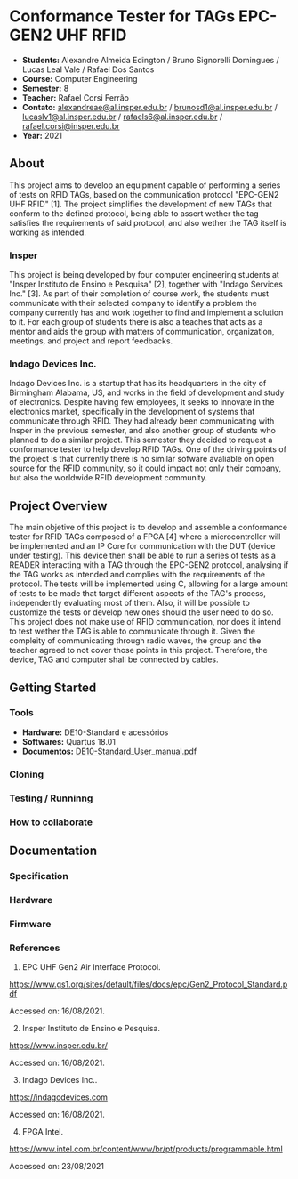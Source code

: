 # Conformance Tester for TAGs EPC-GEN2 UHF RFID

- **Students:** Alexandre Almeida Edington / Bruno Signorelli Domingues / Lucas Leal Vale / Rafael Dos Santos
- **Course:** Computer Engineering
- **Semester:** 8
- **Teacher:** Rafael Corsi Ferrão
- **Contato:** alexandreae@al.insper.edu.br / brunosd1@al.insper.edu.br / lucaslv1@al.insper.edu.br / rafaels6@al.insper.edu.br / rafael.corsi@insper.edu.br
- **Year:** 2021

## About

This project aims to develop an equipment capable of performing a series of tests on RFID TAGs, based on the communication protocol "EPC-GEN2 UHF RFID" [1]. The project simplifies the development of  new TAGs that conform to the defined protocol, being able to assert wether the tag satisfies the requirements of said protocol, and also wether the TAG itself is working as intended.

### Insper

This project is being developed by four computer engineering students at "Insper Instituto de Ensino e Pesquisa" [2], together with "Indago Services Inc." [3]. As part of their completion of course work, the students must communicate with their selected company to identify a problem the company currently has and work together to find and implement a solution to it. For each group of students there is also a teaches that acts as a mentor and aids the group with matters of communication, organization, meetings, and project and report feedbacks.

### Indago Devices Inc.

Indago Devices Inc. is a startup that has its headquarters in the city of Birmingham Alabama, US, and works in the field of development and study of electronics. Despite having few employees, it seeks to innovate in the electronics market, specifically in the development of systems that communicate through RFID. They had already been communicating with Insper in the previous semester, and also another group of students who planned to do a similar project. This semester they decided to request a conformance tester to help develop RFID TAGs. One of the driving points of the project is that currently there is no similar sofware avaliable on open source for the RFID community, so it could impact not only their company, but also the worldwide RFID development community.

## Project Overview

The main objetive of this project is to develop and assemble a conformance tester for RFID TAGs composed of a FPGA [4] where a microcontroller will be implemented and an IP Core for communication with the DUT (device under testing). This device then shall be able to run a series of tests as a READER interacting with a TAG through the EPC-GEN2 protocol, analysing if the TAG works as intended and complies with the requirements of the protocol.
The tests will be implemented using C, allowing for a large amount of tests to be made that target different aspects of the TAG's process, independently evaluating most of them. Also, it will be possible to customize the tests or develop new ones should the user need to do so.
This project does not make use of RFID communication, nor does it intend to test wether the TAG is able to communicate through it. Given the compleity of communicating through radio waves, the group and the teacher agreed to not cover those points in this project. Therefore, the device, TAG and computer shall be connected by cables. 


## Getting Started

### Tools

- **Hardware:** DE10-Standard e acessórios
- **Softwares:** Quartus 18.01
- **Documentos:** [DE10-Standard_User_manual.pdf](https://github.com/Insper/DE10-Standard-v.1.3.0-SystemCD/tree/master/Manual)

### Cloning

### Testing / Runninng

### How to collaborate

## Documentation

### Specification

### Hardware

### Firmware

### References

1. EPC UHF Gen2 Air Interface Protocol.

<https://www.gs1.org/sites/default/files/docs/epc/Gen2_Protocol_Standard.pdf>

Accessed on: 16/08/2021.

2. Insper Instituto de Ensino e Pesquisa.

<https://www.insper.edu.br/>

Accessed on: 16/08/2021.

3. Indago Devices Inc..

<https://indagodevices.com>

Accessed on: 16/08/2021.

4. FPGA Intel.

<https://www.intel.com.br/content/www/br/pt/products/programmable.html>

Accessed on: 23/08/2021